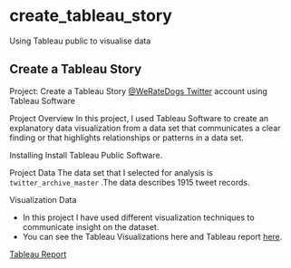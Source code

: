 # create_tableau_story
Using Tableau public to visualise data

## Create a Tableau Story
Project: Create a Tableau Story [@WeRateDogs Twitter](https://twitter.com/dog_rates/) account using Tableau Software

Project Overview
In this project, I used Tableau Software to create an explanatory data visualization from a data set that communicates a clear finding or that highlights relationships or patterns in a data set.

Installing
Install Tableau Public Software.

Project Data
The data set that I selected for analysis is `twitter_archive_master` .The data describes 1915 tweet records.

Visualization Data
- In this project I have used different visualization techniques to communicate insight on the dataset.
- You can see the Tableau Visualizations here and Tableau report [here]("https://public.tableau.com/profile/hindam#!/vizhome/WeRateDogs_story/Dog_Story").

[Tableau Report](https://hindamosh.github.io/create_tableau_story/)
